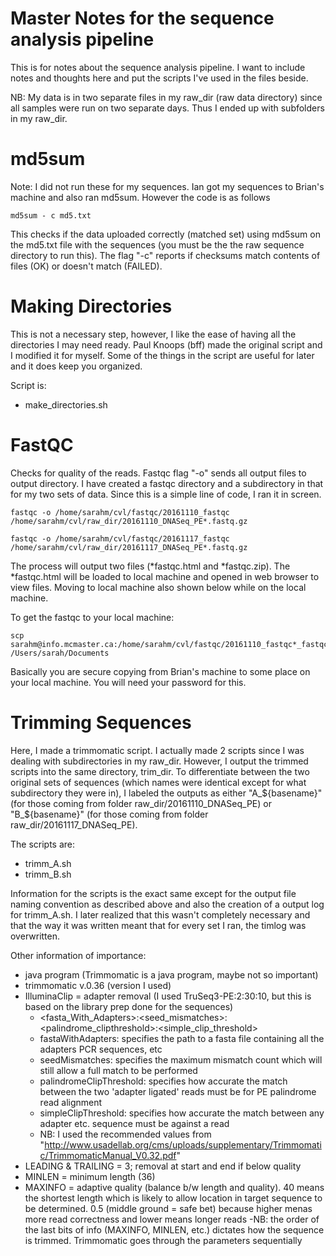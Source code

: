 # Master Notes for the sequence analysis pipeline
This is for notes about the sequence analysis pipeline. I want to include notes and thoughts here and put the scripts I've used in the files beside.

NB: My data is in two separate files in my raw_dir (raw data directory) since all samples were run on two separate days. Thus I ended up with subfolders in my raw_dir.


# md5sum
Note: I did not run these for my sequences. Ian got my sequences to Brian's machine and also ran md5sum. However the code is as follows
```
md5sum - c md5.txt
```
This checks if the data uploaded correctly (matched set) using md5sum on the md5.txt file with the sequences (you must be the the raw sequence directory to run this). The flag "-c" reports if checksums match contents of files (OK) or doesn't match (FAILED). 

# Making Directories
This is not a necessary step, however, I like the ease of having all the directories I may need ready. Paul Knoops (bff) made the original script and I modified it for myself. Some of the things in the script are useful for later and it does keep you organized. 

Script is:
  - make_directories.sh

# FastQC
Checks for quality of the reads. Fastqc flag "-o" sends all output files to output directory. I have created a fastqc directory and a subdirectory in that for my two sets of data. Since this is a simple line of code, I ran it in screen.
```
fastqc -o /home/sarahm/cvl/fastqc/20161110_fastqc /home/sarahm/cvl/raw_dir/20161110_DNASeq_PE*.fastq.gz

fastqc -o /home/sarahm/cvl/fastqc/20161117_fastqc /home/sarahm/cvl/raw_dir/20161117_DNASeq_PE*.fastq.gz
```
The process will output two files (*fastqc.html and *fastqc.zip). The *fastqc.html will be loaded to local machine and opened in web browser to view files. Moving to local machine also shown below while on the local machine.

To get the fastqc to your local machine:
```
scp sarahm@info.mcmaster.ca:/home/sarahm/cvl/fastqc/20161110_fastqc*_fastqc.html /Users/sarah/Documents
```
Basically you are secure copying from Brian's machine to some place on your local machine. You will need your password for this.

# Trimming Sequences
Here, I made a trimmomatic script. I actually made 2 scripts since I was dealing with subdirectories in my raw_dir. However, I output the trimmed scripts into the same directory, trim_dir. To differentiate between the two original sets of sequences (which names were identical except for what subdirectory they were in), I labeled the outputs as either "A_${basename}" (for those coming from folder raw_dir/20161110_DNASeq_PE) or "B_${basename}" (for those coming from folder raw_dir/20161117_DNASeq_PE).

The scripts are:

  - trimm_A.sh
  - trimm_B.sh

Information for the scripts is the exact same except for the output file naming convention as described above and also the creation of a output log for trimm_A.sh. I later realized that this wasn't completely necessary and that the way it was written meant that for every set I ran, the timlog was overwritten.

Other information of importance: 

  - java program (Trimmomatic is a java program, maybe not so important)
  - trimmomatic v.0.36 (version I used)
  - IlluminaClip = adapter removal (I used TruSeq3-PE:2:30:10, but this is based on the library prep done for the sequences)
      - <fasta_With_Adapters>:<seed_mismatches>:<palindrome_clipthreshold>:<simple_clip_threshold> 
      - fastaWithAdapters: specifies the path to a fasta file containing all the adapters PCR sequences, etc
      - seedMismatches: specifies the maximum mismatch count which will still allow a full match to be performed
      - palindromeClipThreshold: specifies how accurate the match between the two 'adapter ligated' reads must be for PE palindrome read alignment
      - simpleClipThreshold: specifies how accurate the match between any adapter etc. sequence must be against a read
      - NB: I used the recommended values from "http://www.usadellab.org/cms/uploads/supplementary/Trimmomatic/TrimmomaticManual_V0.32.pdf"
  - LEADING & TRAILING = 3; removal at start and end if below quality
  - MINLEN = minimum length (36)
  - MAXINFO = adaptive quality (balance b/w length and quality). 40 means the shortest length which is likely to allow location in target sequence to be determined. 0.5 (middle ground = safe bet) because higher menas more read correctness and lower means longer reads
  -NB: the order of the last bits of info (MAXINFO, MINLEN, etc.) dictates how the sequence is trimmed. Trimmomatic goes through the parameters sequentially


